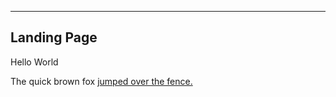 

---
Landing Page
---

Hello World


The quick brown fox [jumped over the fence.](https://drive.google.com/file/d/1_DCPg7KUyOmduXYCbQ6PA26Q8GI1zGPD/view?usp=share_link)
